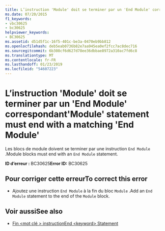 ```yaml
---
title: L’instruction 'Module' doit se terminer par un 'End Module' correspondant
ms.date: 07/20/2015
f1_keywords:
- vbc30625
- bc30625
helpviewer_keywords:
- BC30625
ms.assetid: d51d5f1c-16f5-401c-be3a-0470eb9bb812
ms.openlocfilehash: deb5eab0736b82e7aa945ea0ef2fcc7ac8dec716
ms.sourcegitcommit: 6b308cf6d627d78ee36dbbae8972a310ac7fd6c8
ms.translationtype: MT
ms.contentlocale: fr-FR
ms.lasthandoff: 01/23/2019
ms.locfileid: "54607223"
---
```

# <a name="module-statement-must-end-with-a-matching-end-module"></a><span data-ttu-id="8e942-102">L’instruction 'Module' doit se terminer par un 'End Module' correspondant</span><span class="sxs-lookup"><span data-stu-id="8e942-102">'Module' statement must end with a matching 'End Module'</span></span>
<span data-ttu-id="8e942-103">Les blocs de module doivent se terminer par une instruction `End Module` .</span><span class="sxs-lookup"><span data-stu-id="8e942-103">Module blocks must end with an `End Module` statement.</span></span>  
  
 <span data-ttu-id="8e942-104">**ID d’erreur :** BC30625</span><span class="sxs-lookup"><span data-stu-id="8e942-104">**Error ID:** BC30625</span></span>  
  
## <a name="to-correct-this-error"></a><span data-ttu-id="8e942-105">Pour corriger cette erreur</span><span class="sxs-lookup"><span data-stu-id="8e942-105">To correct this error</span></span>  
  
-   <span data-ttu-id="8e942-106">Ajoutez une instruction `End Module` à la fin du bloc `Module` .</span><span class="sxs-lookup"><span data-stu-id="8e942-106">Add an `End Module` statement to the end of the `Module` block.</span></span>  
  
## <a name="see-also"></a><span data-ttu-id="8e942-107">Voir aussi</span><span class="sxs-lookup"><span data-stu-id="8e942-107">See also</span></span>
- [<span data-ttu-id="8e942-108">Fin \<mot clé > instruction</span><span class="sxs-lookup"><span data-stu-id="8e942-108">End \<keyword> Statement</span></span>](../../visual-basic/language-reference/statements/end-keyword-statement.md)
